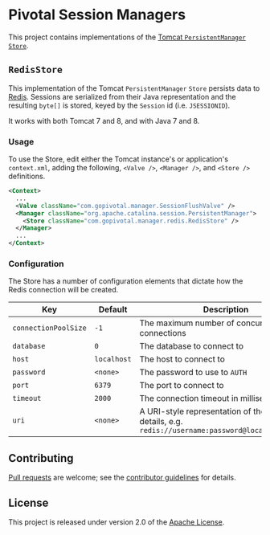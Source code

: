 # Pivotal Session Managers
This project contains implementations of the [Tomcat `PersistentManager` `Store`][m].

## `RedisStore`
This implementation of the Tomcat `PersistentManager` `Store` persists data to [Redis][r].  Sessions are serialized from their Java representation and the resulting `byte[]` is stored, keyed by the `Session` id (i.e. `JSESSIONID`).

It works with both Tomcat 7 and 8, and with Java 7 and 8.

### Usage
To use the Store, edit either the Tomcat instance's or application's `context.xml`, adding the following, `<Valve />`, `<Manager />`, and `<Store />` definitions.

```xml
<Context>
  ...
  <Valve className="com.gopivotal.manager.SessionFlushValve" />
  <Manager className="org.apache.catalina.session.PersistentManager">
    <Store className="com.gopivotal.manager.redis.RedisStore" />
  </Manager>
  ...
</Context>
```

### Configuration
The Store has a number of configuration elements that dictate how the Redis connection will be created.

| Key | Default | Description
| --- | ------- | -----------
| `connectionPoolSize` | `-1` | The maximum number of concurrent connections
| `database` | `0` | The database to connect to
| `host` | `localhost` | The host to connect to
| `password` | `<none>` | The password to use to `AUTH`
| `port` | `6379` | The port to connect to
| `timeout` | `2000` | The connection timeout in milliseconds
| `uri` | `<none>` | A URI-style representation of the connection details, e.g. `redis://username:password@localhost:6370/0`


## Contributing
[Pull requests][p] are welcome; see the [contributor guidelines][c] for details.

## License
This project is released under version 2.0 of the [Apache License][a].

[a]: http://www.apache.org/licenses/LICENSE-2.0
[c]: CONTRIBUTING.md
[m]: https://tomcat.apache.org/tomcat-7.0-doc/config/manager.html
[p]: https://help.github.com/send-pull-requests
[r]: https://redis.io
